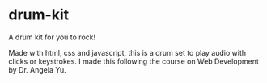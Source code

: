 # drum-kit
A drum kit for you to rock!

Made with html, css and javascript, this is a drum set to play audio with clicks or keystrokes. I made this following the course on Web Development by Dr. Angela Yu.
